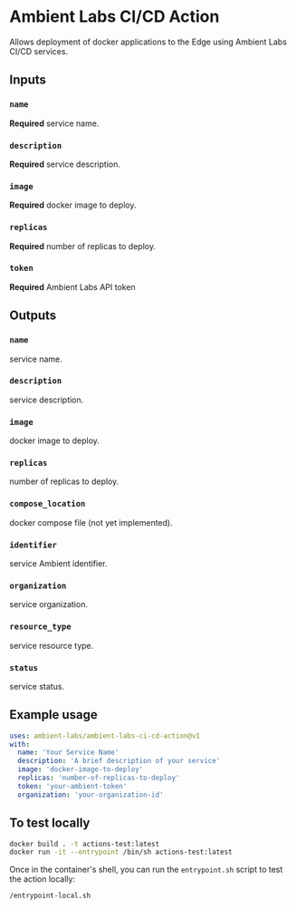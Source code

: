 # Ambient Labs CI/CD Action

Allows deployment of docker applications to the Edge using Ambient Labs CI/CD services.

## Inputs

### `name`

**Required** service name.

### `description`

**Required** service description.

### `image`

**Required** docker image to deploy.

### `replicas`

**Required** number of replicas to deploy.

### `token`

**Required** Ambient Labs API token

## Outputs

### `name`

service name.

### `description`

service description.

### `image`

docker image to deploy.

### `replicas`

number of replicas to deploy.

### `compose_location`

docker compose file (not yet implemented).

### `identifier`

service Ambient identifier.

### `organization`

service organization.

### `resource_type`

service resource type.

### `status`

service status.

## Example usage

```yaml
uses: ambient-labs/ambient-labs-ci-cd-action@v1
with:
  name: 'Your Service Name'
  description: 'A brief description of your service'
  image: 'docker-image-to-deploy'
  replicas: 'number-of-replicas-to-deploy'
  token: 'your-ambient-token'
  organization: 'your-organization-id'
```

## To test locally

```bash
docker build . -t actions-test:latest
docker run -it --entrypoint /bin/sh actions-test:latest
```

Once in the container's shell, you can run the `entrypoint.sh` script to test the action locally:

```bash
/entrypoint-local.sh
```
